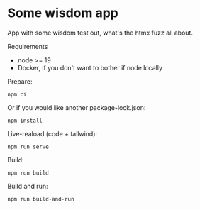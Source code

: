 # Some wisdom app

App with some wisdom test out, what's the htmx fuzz all about.

Requirements
* node >= 19
* Docker, if you don't want to bother if node locally

Prepare:
```
npm ci
```
Or if you would like another package-lock.json:
```
npm install
```

Live-reaload (code + tailwind):
```
npm run serve
```
Build:
```
npm run build
```
Build and run:
```
npm run build-and-run
```
